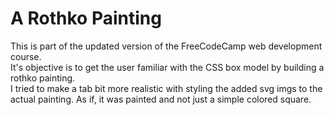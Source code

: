 # A Rothko Painting
This is part of the updated version of the FreeCodeCamp web development course.
<br/>It's objective is to get the user familiar with the CSS box model by building a rothko painting.
<br/> I tried to make a tab bit more realistic with styling the added svg imgs to the actual painting. As if, it was painted and not just a simple colored square.
